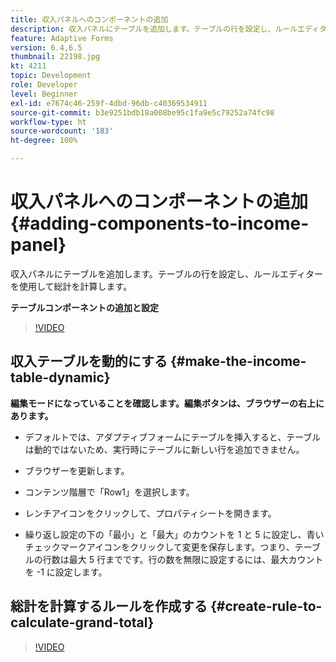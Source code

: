 ```yaml
---
title: 収入パネルへのコンポーネントの追加
description: 収入パネルにテーブルを追加します。テーブルの行を設定し、ルールエディターを使用して総計を計算します。
feature: Adaptive Forms
version: 6.4,6.5
thumbnail: 22198.jpg
kt: 4211
topic: Development
role: Developer
level: Beginner
exl-id: e7674c46-259f-4dbd-96db-c40369534911
source-git-commit: b3e9251bdb18a008be95c1fa9e5c79252a74fc98
workflow-type: ht
source-wordcount: '183'
ht-degree: 100%

---
```


# 収入パネルへのコンポーネントの追加 {#adding-components-to-income-panel}

収入パネルにテーブルを追加します。テーブルの行を設定し、ルールエディターを使用して総計を計算します。

**テーブルコンポーネントの追加と設定**

>[!VIDEO](https://video.tv.adobe.com/v/22198?quality=12&learn=on)



## 収入テーブルを動的にする {#make-the-income-table-dynamic}

**編集モードになっていることを確認します。編集ボタンは、ブラウザーの右上にあります。**

* デフォルトでは、アダプティブフォームにテーブルを挿入すると、テーブルは動的ではないため、実行時にテーブルに新しい行を追加できません。

* ブラウザーを更新します。

* コンテンツ階層で「Row1」を選択します。

* レンチアイコンをクリックして、プロパティシートを開きます。

* 繰り返し設定の下の「最小」と「最大」のカウントを 1 と 5 に設定し、青いチェックマークアイコンをクリックして変更を保存します。つまり、テーブルの行数は最大 5 行までです。行の数を無限に設定するには、最大カウントを -1 に設定します。

## 総計を計算するルールを作成する {#create-rule-to-calculate-grand-total}


>[!VIDEO](https://video.tv.adobe.com/v/22197?quality=12&learn=on)
